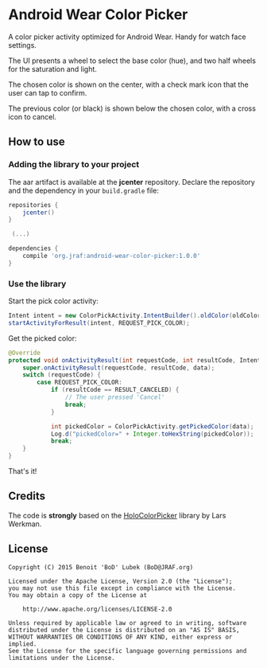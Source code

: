 Android Wear Color Picker
===

A color picker activity optimized for Android Wear.  Handy for watch face settings.

The UI presents a wheel to select the base color (hue), and two half wheels for the saturation and light.

The chosen color is shown on the center, with a check mark icon that the user can tap to confirm.

The previous color (or black) is shown below the chosen color, with a cross icon to cancel.


How to use
---

### Adding the library to your project

The aar artifact is available at the **jcenter** repository. Declare the repository and the
dependency in your `build.gradle` file:

```groovy
repositories {
    jcenter()
}

 (...)

dependencies {
    compile 'org.jraf:android-wear-color-picker:1.0.0'
}
```


### Use the library

Start the pick color activity:

```java
Intent intent = new ColorPickActivity.IntentBuilder().oldColor(oldColor).build(this);
startActivityForResult(intent, REQUEST_PICK_COLOR);
```

Get the picked color:

```java
@Override
protected void onActivityResult(int requestCode, int resultCode, Intent data) {
    super.onActivityResult(requestCode, resultCode, data);
    switch (requestCode) {
        case REQUEST_PICK_COLOR:
            if (resultCode == RESULT_CANCELED) {
                // The user pressed 'Cancel'
                break;
            }

            int pickedColor = ColorPickActivity.getPickedColor(data);
            Log.d("pickedColor=" + Integer.toHexString(pickedColor));
            break;
    }
}
```

That's it!


Credits
---

The code is **strongly** based on the [HoloColorPicker](https://github.com/LarsWerkman/HoloColorPicker) library by Lars Werkman.


License
---

```
Copyright (C) 2015 Benoit 'BoD' Lubek (BoD@JRAF.org)

Licensed under the Apache License, Version 2.0 (the "License");
you may not use this file except in compliance with the License.
You may obtain a copy of the License at

    http://www.apache.org/licenses/LICENSE-2.0

Unless required by applicable law or agreed to in writing, software
distributed under the License is distributed on an "AS IS" BASIS,
WITHOUT WARRANTIES OR CONDITIONS OF ANY KIND, either express or implied.
See the License for the specific language governing permissions and
limitations under the License.
```